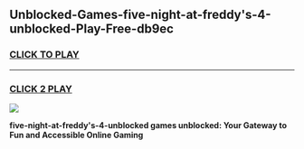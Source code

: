 
## Unblocked-Games-five-night-at-freddy's-4-unblocked-Play-Free-db9ec
<h3>
<a href="https://premium76.site?title=five-night-at-freddy's-4-unblocked&ref=23A">CLICK TO PLAY</a></h3>
<hr>

<h3>
<a href="https://premium76.site?title=five-night-at-freddy's-4-unblocked&ref=23A">CLICK 2 PLAY</a>
  
</h3>

<a href="https://premium76.site?title=five-night-at-freddy's-4-unblocked&ref=23A"><img src="https://clearcache.store/games.png"></a>


**five-night-at-freddy's-4-unblocked games unblocked: Your Gateway to Fun and Accessible Online Gaming**
